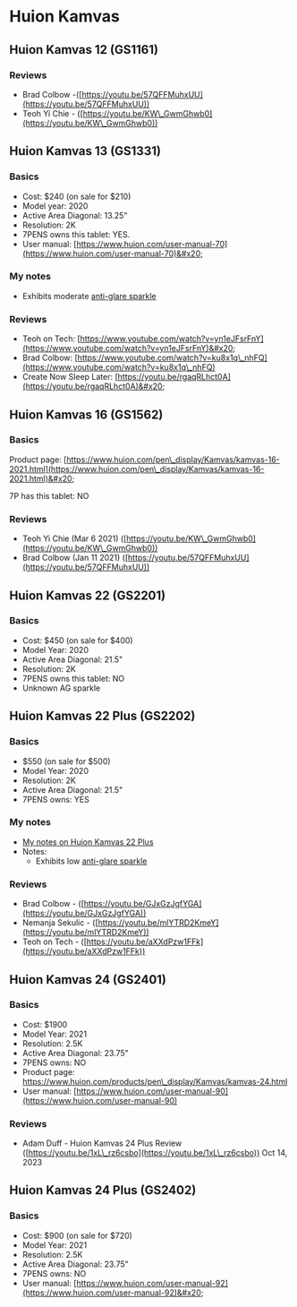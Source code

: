 # Huion Kamvas

## Huion Kamvas 12 (GS1161)

### Reviews

* Brad Colbow -([https://youtu.be/57QFFMuhxUU](https://youtu.be/57QFFMuhxUU))
* Teoh Yi Chie - ([https://youtu.be/KW\_GwmGhwb0](https://youtu.be/KW\_GwmGhwb0))

## Huion Kamvas 13 (GS1331)

### Basics

* Cost: $240 (on sale for $210)
* Model year: 2020
* Active Area Diagonal: 13.25"
* Resolution: 2K
* 7PENS owns this tablet: YES.
* User manual: [https://www.huion.com/user-manual-70](https://www.huion.com/user-manual-70)&#x20;

### My notes

* Exhibits moderate [anti-glare sparkle](../../../guides/pen-displays/anti-glare-sparkle.md) &#x20;

### Reviews

* Teoh on Tech: [https://www.youtube.com/watch?v=yn1eJFsrFnY](https://www.youtube.com/watch?v=yn1eJFsrFnY)&#x20;
* Brad Colbow: [https://www.youtube.com/watch?v=ku8x1q\_nhFQ](https://www.youtube.com/watch?v=ku8x1q\_nhFQ) &#x20;
* Create Now Sleep Later: [https://youtu.be/rgaqRLhct0A](https://youtu.be/rgaqRLhct0A)&#x20;

## Huion Kamvas 16 (GS1562)

### Basics

Product page: [https://www.huion.com/pen\_display/Kamvas/kamvas-16-2021.html](https://www.huion.com/pen\_display/Kamvas/kamvas-16-2021.html)&#x20;

7P has this tablet: NO



### Reviews

* Teoh Yi Chie (Mar 6 2021) ([https://youtu.be/KW\_GwmGhwb0](https://youtu.be/KW\_GwmGhwb0))
* Brad Colbow (Jan 11 2021) ([https://youtu.be/57QFFMuhxUU](https://youtu.be/57QFFMuhxUU))

## Huion Kamvas 22 (GS2201)

### Basics

* Cost: $450 (on sale for $400)
* Model Year: 2020
* Active Area Diagonal: 21.5"
* Resolution: 2K
* 7PENS owns this tablet: NO
* Unknown AG sparkle



## Huion Kamvas 22 Plus (GS2202)

### Basics

* $550 (on sale for $500)
* Model Year: 2020
* Resolution: 2K
* Active Area Diagonal: 21.5"
* 7PENS owns: YES

### My notes

* [My notes on Huion Kamvas 22 Plus](7p-notes-huion-kamvas-22-plus.md)&#x20;
* Notes:
  * Exhibits low [anti-glare sparkle](../../../guides/pen-displays/anti-glare-sparkle.md)

### Reviews

* Brad Colbow - ([https://youtu.be/GJxGzJgfYGA](https://youtu.be/GJxGzJgfYGA))
* Nemanja Sekulic - ([https://youtu.be/mlYTRD2KmeY](https://youtu.be/mlYTRD2KmeY))
* Teoh on Tech - ([https://youtu.be/aXXdPzw1FFk](https://youtu.be/aXXdPzw1FFk))

## Huion Kamvas 24 (GS2401)

### Basics

* Cost: $1900
* Model Year: 2021
* Resolution: 2.5K
* Active Area Diagonal: 23.75"
* 7PENS owns: NO
* Product page: [https://www.huion.com/products/pen\_display/Kamvas/kamvas-24.html  ](https://www.huion.com/products/pen\_display/Kamvas/kamvas-24.html)
* User manual: [https://www.huion.com/user-manual-90](https://www.huion.com/user-manual-90)

### Reviews

* Adam Duff - Huion Kamvas 24 Plus Review ([https://youtu.be/1xL\_rz6csbo](https://youtu.be/1xL\_rz6csbo)) Oct 14, 2023

## Huion Kamvas 24 Plus (GS2402)

### Basics

* Cost: $900 (on sale for $720)
* Model Year: 2021
* Resolution: 2.5K
* Active Area Diagonal: 23.75"
* 7PENS owns: NO
* User manual: [https://www.huion.com/user-manual-92](https://www.huion.com/user-manual-92)&#x20;

